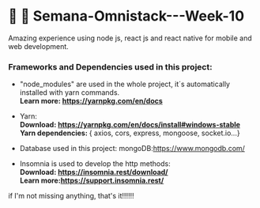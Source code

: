 # 🚀 :rocket:	Semana-Omnistack---Week-10
Amazing experience using node js, react js and react native for mobile and web development. 

<h3>Frameworks and Dependencies used in this project:</h3>

* "node_modules" are used in the whole project, it´s automatically installed with yarn commands.<br>
  <b>Learn more: https://yarnpkg.com/en/docs</b>

* Yarn:<br>
  <b>Download: https://yarnpkg.com/en/docs/install#windows-stable <br>
  Yarn dependencies: </b>
    { axios, cors, express, mongoose, socket.io...}

* Database used in this project: 
  mongoDB:https://www.mongodb.com/
  
* Insomnia is used to develop the http methods:<br>
 <b>Download: https://insomnia.rest/download/<br>
    Learn more:https://support.insomnia.rest/</b>
<p> if I'm not missing anything, that's it!!!!!!</p>
 
  
